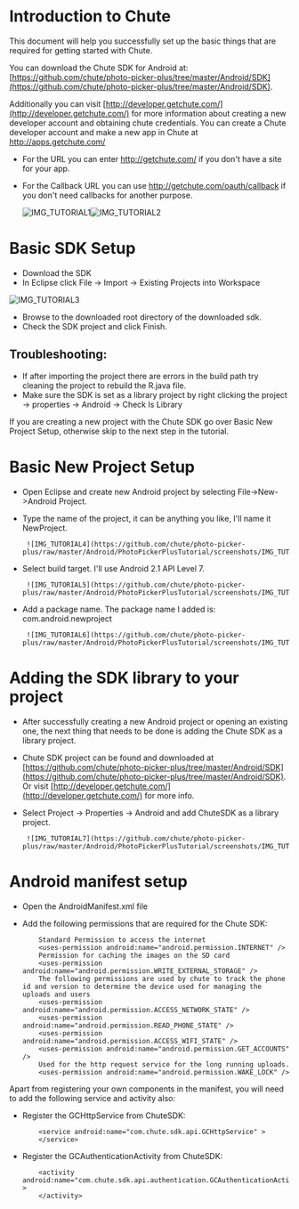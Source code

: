 
Introduction to Chute
====

This document will help you successfully set up the basic things that are required for
getting started with Chute.

You can download the Chute SDK for Android at:
[https://github.com/chute/photo-picker-plus/tree/master/Android/SDK](https://github.com/chute/photo-picker-plus/tree/master/Android/SDK).

Additionally you can visit [http://developer.getchute.com/](http://developer.getchute.com/) for more information about creating a new developer account and obtaining chute credentials.
You can create a Chute developer account and make a new app in Chute at http://apps.getchute.com/
*  For the URL you can enter http://getchute.com/ if you don't have a site for your app.
*  For the Callback URL you can use http://getchute.com/oauth/callback if you don't need callbacks for another purpose.
	
	![IMG_TUTORIAL1](https://github.com/chute/photo-picker-plus/raw/master/Android/PhotoPickerPlusTutorial/screenshots/IMG_TUTORIAL1.png)![IMG_TUTORIAL2](https://github.com/chute/photo-picker-plus/raw/master/Android/PhotoPickerPlusTutorial/screenshots/IMG_TUTORIAL2.png)  

Basic SDK Setup
====

* Download the SDK 
* In Eclipse click File -> Import -> Existing Projects into Workspace

![IMG_TUTORIAL3](https://github.com/chute/photo-picker-plus/raw/master/Android/PhotoPickerPlusTutorial/screenshots/IMG_TUTORIAL3.png)

* Browse to the downloaded root directory of the downloaded sdk.
* Check the SDK project and click Finish.

Troubleshooting:
----

* If after importing the project there are errors in the build path try cleaning the project to rebuild the R.java file.
* Make sure the SDK is set as a library project by right clicking the project -> properties -> Android -> Check Is Library

If you are creating a new project with the Chute SDK go over Basic New Project Setup, otherwise skip to the next step in the tutorial.

Basic New Project Setup
====

* Open Eclipse and create new Android project by selecting File->New->Android Project.
* Type the name of the project, it can be anything you like, I'll name it NewProject.

       ![IMG_TUTORIAL4](https://github.com/chute/photo-picker-plus/raw/master/Android/PhotoPickerPlusTutorial/screenshots/IMG_TUTORIAL4.png)
  
* Select build target. I'll use Android 2.1 API Level 7.  
 
       ![IMG_TUTORIAL5](https://github.com/chute/photo-picker-plus/raw/master/Android/PhotoPickerPlusTutorial/screenshots/IMG_TUTORIAL5.png)
  
* Add a package name. The package name I added is: com.android.newproject

       ![IMG_TUTORIAL6](https://github.com/chute/photo-picker-plus/raw/master/Android/PhotoPickerPlusTutorial/screenshots/IMG_TUTORIAL6.png)
  
Adding the SDK library to your project
====

* After successfully creating a new Android project or opening an existing one, the next thing that needs to be done
  is adding the Chute SDK as a library project.
* Chute SDK project can be found and downloaded at [https://github.com/chute/photo-picker-plus/tree/master/Android/SDK](https://github.com/chute/photo-picker-plus/tree/master/Android/SDK). Or visit [http://developer.getchute.com/](http://developer.getchute.com/) for more info.

* Select Project -> Properties -> Android and add ChuteSDK as a library project.

       ![IMG_TUTORIAL7](https://github.com/chute/photo-picker-plus/raw/master/Android/PhotoPickerPlusTutorial/screenshots/IMG_TUTORIAL7.png)
  
    
Android manifest setup
====

* Open the AndroidManifest.xml file 

* Add the following permissions that are required for the Chute SDK:

    ```
        Standard Permission to access the internet
        <uses-permission android:name="android.permission.INTERNET" />
        Permission for caching the images on the SD card
        <uses-permission android:name="android.permission.WRITE_EXTERNAL_STORAGE" />
        The following permissions are used by chute to track the phone id and version to determine the device used for managing the uploads and users
        <uses-permission android:name="android.permission.ACCESS_NETWORK_STATE" />
        <uses-permission android:name="android.permission.READ_PHONE_STATE" />
        <uses-permission android:name="android.permission.ACCESS_WIFI_STATE" />
        <uses-permission android:name="android.permission.GET_ACCOUNTS" />
        Used for the http request service for the long running uploads.
        <uses-permission android:name="android.permission.WAKE_LOCK" />
    ```

Apart from registering your own components in the manifest, you will need to add the following service and activity also:

* Register the GCHttpService from ChuteSDK:

    ```
        <service android:name="com.chute.sdk.api.GCHttpService" >
        </service> 
    ```
 
* Register the GCAuthenticationActivity from ChuteSDK:

    ```
        <activity android:name="com.chute.sdk.api.authentication.GCAuthenticationActivity" >
        </activity> 
    ```
 
